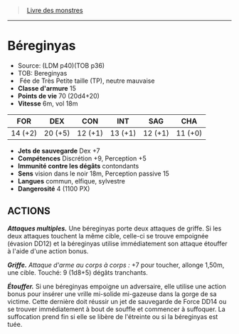 ﻿> [Livre des monstres](tome_of_beasts_old.md)

---

# Béreginyas

- Source: (LDM p40)(TOB p36)
- TOB: Bereginyas
-  Fée de Très Petite taille (TP), neutre mauvaise
- **Classe d'armure** 15
- **Points de vie** 70 (20d4+20)
- **Vitesse** 6m, vol 18m

|FOR|DEX|CON|INT|SAG|CHA|
|---|---|---|---|---|---|
|14 (+2)|20 (+5)|12 (+1)|13 (+1)|12 (+1)|11 (+0)|

- **Jets de sauvegarde** Dex +7
- **Compétences** Discrétion +9, Perception +5
- **Immunité contre les dégâts** contondants
- **Sens** vision dans le noir 18m, Perception passive 15
- **Langues** commun, elfique, sylvestre
- **Dangerosité** 4 (1100 PX)

## ACTIONS

**_Attaques multiples._** Une béreginyas porte deux attaques de griffe. Si les deux attaques touchent la même cible, celle-ci se trouve empoignée (évasion DD12) et la béreginyas utilise immédiatement son attaque étouffer à l'aide d'une action bonus.

**_Griffe._** _Attaque d'arme au corps à corps :_ +7 pour toucher, allonge 1,50m, une cible. Touché: 9 (1d8+5) dégâts tranchants.

**_Étouffer._** Si une béreginyas empoigne un adversaire, elle utilise une action bonus pour insérer une vrille mi-solide mi-gazeuse dans la gorge de sa victime. Cette dernière doit réussir un jet de sauvegarde de Force DD14 ou se trouver immédiatement à bout de souffle et commencer à suffoquer. La suffocation prend fin si elle se libère de l'étreinte ou si la béreginyas est tuée.

